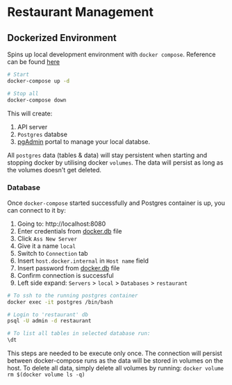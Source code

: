 # Restaurant Management

## Dockerized Environment

Spins up local development environment with `docker compose`.
Reference can be found [here](https://blog.logrocket.com/containerized-development-nestjs-docker/)
```sh
# Start
docker-compose up -d

# Stop all
docker-compose down 
```

This will create:
1. API server
2. `Postgres` databse
3. [pgAdmin](https://www.pgadmin.org/) portal to manage your local databse.

All `postgres` data (tables & data) will stay persistent when starting and stopping docker by utilising docker `volumes`. The data will persist as long as the volumes doesn't get deleted.

### Database
Once `docker-compose` started successfully and Postgres container is up, you can connect to it by:
1. Going to: http://localhost:8080
2. Enter credentials from [docker.db](docker.db) file
3. Click `Ass New Server`
4. Give it a name `local`
5. Switch to `Connection` tab
6. Insert `host.docker.internal` in `Host name` field
7. Insert password from [docker.db](docker.db) file
8. Confirm connection is successful
9. Left side expand: `Servers` > `local` > `Databases` > `restaurant`
```sh
# To ssh to the running postgres container
docker exec -it postgres /bin/bash

# Login to 'restaurant' db
psql -U admin -d restaurant

# To list all tables in selected database run:
\dt
```

This steps are needed to be execute only once. The connection will persist between docker-compose runs as the data will be stored in volumes on the host. To delete all data, simply delete all volumes by running: `docker volume rm $(docker volume ls -q)`